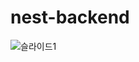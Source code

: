 # nest-backend

![슬라이드1](https://github.com/user-attachments/assets/6a10b967-f44f-483e-a18e-228dbb65a2a8)
